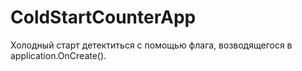 # ColdStartCounterApp
Холодный старт детектиться с помощью флага, возводящегося в application.OnCreate().  
